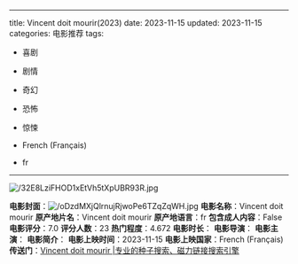 
---
title: Vincent doit mourir(2023)
date: 2023-11-15
updated: 2023-11-15
categories: 电影推荐
tags:

- 喜剧
- 剧情
- 奇幻
- 恐怖
- 惊悚

- French (Français)
- fr
---

<img src="https://image.tmdb.org/t/p/original/32E8LziFHOD1xEtVh5tXpUBR93R.jpg" alt="/32E8LziFHOD1xEtVh5tXpUBR93R.jpg" title="/32E8LziFHOD1xEtVh5tXpUBR93R.jpg">

**电影封面**：<img src="https://image.tmdb.org/t/p/w200/oDzdMXjQlrnujRjwoPe6TZqZqWH.jpg" alt="/oDzdMXjQlrnujRjwoPe6TZqZqWH.jpg" title="/oDzdMXjQlrnujRjwoPe6TZqZqWH.jpg">
**电影名称**：Vincent doit mourir
**原产地片名**：Vincent doit mourir
**原产地语言**：fr
**包含成人内容**：False
**电影评分**：7.0
**评分人数**：23
**热门程度**：4.672
**电影时长**：
**电影导演**：
**电影主演**：
**电影简介**：
**电影上映时间**：2023-11-15
**电影上映国家**：French (Français)
**传送门**：[Vincent doit mourir |专业的种子搜索、磁力链接搜索引擎](https://movie.amd794.com:2083/?search=Vincent%20doit%20mourir&ordering=&mode=match_phrase&page_size=10&page=1)

